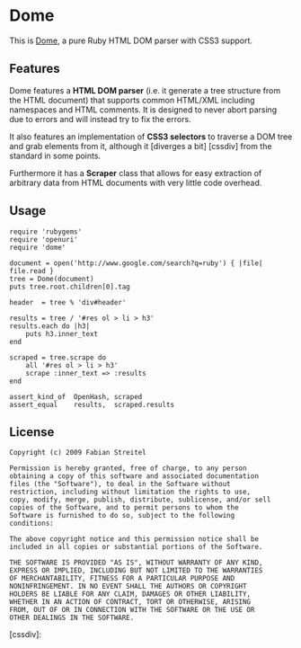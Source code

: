 # Dome #

This is [Dome], a pure Ruby HTML DOM parser with CSS3 support.

## Features ##

Dome features a **HTML DOM parser** (i.e. it generate a tree structure
from the HTML document) that supports common HTML/XML including
namespaces and HTML comments. It is designed to never abort parsing
due to errors and will instead try to fix the errors.

It also features an implementation of **CSS3 selectors** to traverse a
DOM tree and grab elements from it, although it [diverges a bit] [cssdiv]
from the standard in some points.

Furthermore it has a **Scraper** class that allows for easy extraction of
arbitrary data from HTML documents with very little code overhead.

## Usage ##

    require 'rubygems'
    require 'openuri'
    require 'dome'

    document = open('http://www.google.com/search?q=ruby') { |file| file.read }
    tree = Dome(document)
    puts tree.root.children[0].tag

    header  = tree % 'div#header'

    results = tree / '#res ol > li > h3'
    results.each do |h3|
        puts h3.inner_text
    end

    scraped = tree.scrape do
        all '#res ol > li > h3'
        scrape :inner_text => :results
    end

    assert_kind_of  OpenHash, scraped
    assert_equal    results,  scraped.results

## License ##

    Copyright (c) 2009 Fabian Streitel

    Permission is hereby granted, free of charge, to any person
    obtaining a copy of this software and associated documentation
    files (the "Software"), to deal in the Software without
    restriction, including without limitation the rights to use,
    copy, modify, merge, publish, distribute, sublicense, and/or sell
    copies of the Software, and to permit persons to whom the
    Software is furnished to do so, subject to the following
    conditions:

    The above copyright notice and this permission notice shall be
    included in all copies or substantial portions of the Software.

    THE SOFTWARE IS PROVIDED "AS IS", WITHOUT WARRANTY OF ANY KIND,
    EXPRESS OR IMPLIED, INCLUDING BUT NOT LIMITED TO THE WARRANTIES
    OF MERCHANTABILITY, FITNESS FOR A PARTICULAR PURPOSE AND
    NONINFRINGEMENT. IN NO EVENT SHALL THE AUTHORS OR COPYRIGHT
    HOLDERS BE LIABLE FOR ANY CLAIM, DAMAGES OR OTHER LIABILITY,
    WHETHER IN AN ACTION OF CONTRACT, TORT OR OTHERWISE, ARISING
    FROM, OUT OF OR IN CONNECTION WITH THE SOFTWARE OR THE USE OR
    OTHER DEALINGS IN THE SOFTWARE.


[dome]:     http://wiki.github.com/karottenreibe/dome/      "Dome's homepage"
[cssdiv]:   

